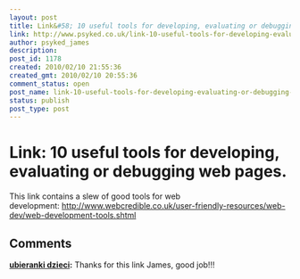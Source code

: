 ```yaml
---
layout: post
title: Link&#58; 10 useful tools for developing, evaluating or debugging web pages.
link: http://www.psyked.co.uk/link-10-useful-tools-for-developing-evaluating-or-debugging-web-pages/
author: psyked_james
description: 
post_id: 1178
created: 2010/02/10 21:55:36
created_gmt: 2010/02/10 20:55:36
comment_status: open
post_name: link-10-useful-tools-for-developing-evaluating-or-debugging-web-pages
status: publish
post_type: post
---
```


# Link: 10 useful tools for developing, evaluating or debugging web pages.

This link contains a slew of good tools for web development: <http://www.webcredible.co.uk/user-friendly-resources/web-dev/web-development-tools.shtml>

## Comments

**[ubieranki dzieci](#828 "2010-02-15 15:21:55"):** Thanks for this link James, good job!!!

